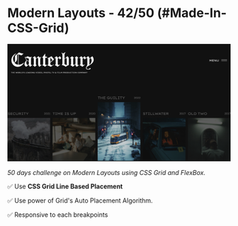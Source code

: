 # Modern Layouts - 42/50 (#Made-In-CSS-Grid)

![Screenshot](/assets/screenshot/layout-42-screenshot.png)

_50 days challenge on Modern Layouts using CSS Grid and FlexBox._

✅ Use **CSS Grid Line Based Placement**

✅ Use power of Grid's Auto Placement Algorithm.

✅ Responsive to each breakpoints
